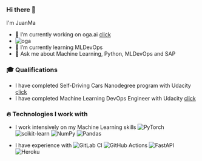 ### Hi there 👋
I'm JuanMa

- 🔭 I’m currently working on oga.ai [click](https://www.oga.ai/)
- ![oga](https://www.oga.ai/)
- 🌱 I’m currently learning MLDevOps
- 💬 Ask me about Machine Learning, Python, MLDevOps and SAP


### 🎓 Qualifications
- I have completed Self-Driving Cars Nanodegree program with Udacity [click](https://confirm.udacity.com/W7EDC7DR)
- I have completed Machine Learning DevOps Engineer with Udacity [click](https://confirm.udacity.com/W7EDC7DRKK)

### 🔥 Technologies I work with
- I work intensively on my Machine Learning skills
![PyTorch](https://img.shields.io/badge/PyTorch-%23EE4C2C.svg?style=for-the-badge&logo=PyTorch&logoColor=white)
![scikit-learn](https://img.shields.io/badge/scikit--learn-%23F7931E.svg?style=for-the-badge&logo=scikit-learn&logoColor=white)
![NumPy](https://img.shields.io/badge/numpy-%23013243.svg?style=for-the-badge&logo=numpy&logoColor=white)
![Pandas](https://img.shields.io/badge/pandas-%23150458.svg?style=for-the-badge&logo=pandas&logoColor=white)

- I have experience with
![GitLab CI](https://img.shields.io/badge/gitlab%20ci-%23181717.svg?style=for-the-badge&logo=gitlab&logoColor=white)
![GitHub Actions](https://img.shields.io/badge/github%20actions-%232671E5.svg?style=for-the-badge&logo=githubactions&logoColor=white)
![FastAPI](https://img.shields.io/badge/FastAPI-005571?style=for-the-badge&logo=fastapi)
![Heroku](https://img.shields.io/badge/heroku-%23430098.svg?style=for-the-badge&logo=heroku&logoColor=white)
